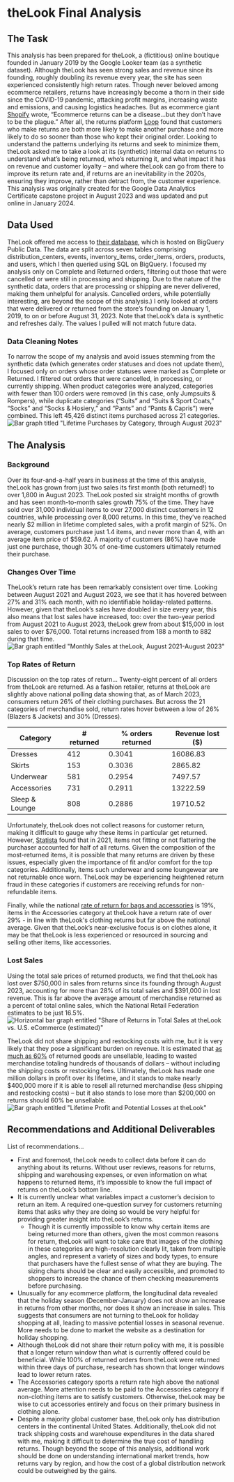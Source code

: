 # theLook Final Analysis

## The Task
This analysis has been prepared for theLook, a (fictitious) online boutique founded in January 2019 by the Google Looker team (as a synthetic dataset). Although theLook has seen strong sales and revenue since its founding, roughly doubling its revenue every year, the site has seen experienced consistently high return rates. Though never beloved among ecommerce retailers, returns have increasingly become a thorn in their side since the COVID-19 pandemic, attacking profit margins, increasing waste and emissions, and causing logistics headaches. But as ecommerce giant [Shopify](https://www.shopify.com/enterprise/ecommerce-returns) wrote, “Ecommerce returns can be a disease…but they don’t have to be the plague.” After all, the returns platform [Loop](https://www.loopreturns.com/blog/customers-repeat-puchase-when-they-refund/) found that customers who make returns are both more likely to make another purchase and more likely to do so sooner than those who kept their original order. Looking to understand the patterns underlying its returns and seek to minimize them, theLook asked me to take a look at its (synthetic) internal data on returns to understand what’s being returned, who’s returning it, and what impact it has on revenue and customer loyalty – and where theLook can go from there to improve its return rate and, if returns are an inevitability in the 2020s, ensuring they improve, rather than detract from, the customer experience.
This analysis was originally created for the Google Data Analytics Certificate capstone project in August 2023 and was updated and put online in January 2024.


## Data Used
TheLook offered me access to [their database](https://console.cloud.google.com/marketplace/product/bigquery-public-data/thelook-ecommerce), which is hosted on BigQuery Public Data. The data are split across seven tables comprising distribution_centers, events, inventory_items, order_items, orders, products, and users, which I then queried using SQL on BigQuery. 
I focused my analysis only on Complete and Returned orders, filtering out those that were cancelled or were still in processing and shipping. Due to the nature of the synthetic data, orders that are processing or shipping are never delivered, making them unhelpful for analysis. Cancelled orders, while potentially interesting, are beyond the scope of this analysis.)
I only looked at orders that were delivered or returned from the store’s founding on January 1, 2019, to on or before August 31, 2023.
Note that theLook’s data is synthetic and refreshes daily. The values I pulled will not match future data.


### Data Cleaning Notes
To narrow the scope of my analysis and avoid issues stemming from the synthetic data (which generates order statuses and does not update them), I focused only on orders whose order statuses were marked as Complete or Returned. I filtered out orders that were cancelled, in processing, or currently shipping. When product categories were analyzed, categories with fewer than 100 orders were removed (in this case, only Jumpsuits & Rompers), while duplicate categories (“Suits” and “Suits & Sport Coats,” “Socks” and “Socks & Hosiery,” and “Pants” and “Pants & Capris”) were combined. This left 45,426 distinct items purchased across 21 categories.
![Bar graph titled "Lifetime Purchases by Category, through August 2023"]('https://64.media.tumblr.com/7011812e8d4047eece86b703efd766ea/tumblr_inline_s7gqfbqa5V1vy3o8a_500.png')

## The Analysis
### Background
Over its four-and-a-half years in business at the time of this analysis, theLook has grown from just two sales its first month (both returned!) to over 1,800 in August 2023. TheLook posted six straight months of growth and has seen month-to-month sales growth 75% of the time. They have sold over 31,000 individual items to over 27,000 distinct customers in 12 countries, while processing over 8,000 returns. In this time, they’ve reached nearly $2 million in lifetime completed sales, with a profit margin of 52%. On average, customers purchase just 1.4 items, and never more than 4, with an average item price of $59.62. A majority of customers (86%) have made just one purchase, though 30% of one-time customers ultimately returned their purchase.

### Changes Over Time
TheLook’s return rate has been remarkably consistent over time. Looking between August 2021 and August 2023, we see that it has hovered between 27% and 31% each month, with no identifiable holiday-related patterns. However, given that theLook’s sales have doubled in size every year, this also means that lost sales have increased, too: over the two-year period from August 2021 to August 2023, theLook grew from about $15,000 in lost sales to over $76,000. Total returns increased from 188 a month to 882 during that time. 
![Bar graph entitled "Monthly Sales at theLook, August 2021-August 2023"](https://64.media.tumblr.com/7b3627ba984ad45701e983acc726619b/tumblr_inline_s7gqsskQjh1vy3o8a_500.png)

### Top Rates of Return
Discussion on the top rates of return...
Twenty-eight percent of all orders from theLook are returned. As a fashion retailer, returns at theLook are slightly above national polling data showing that, as of March 2023, consumers return 26% of their clothing purchases. But across the 21 categories of merchandise sold, return rates hover between a low of 26% (Blazers & Jackets) and 30% (Dresses). 

| Category        | # returned | % orders returned | Revenue lost ($) |
|-----------------|------------|-------------------|------------------|
| Dresses         | 412        | 0.3041            | 16086.83         |
| Skirts          | 153        | 0.3036            | 2865.82          |
| Underwear       | 581        | 0.2954            | 7497.57          |
| Accessories     | 731        | 0.2911            | 13222.59         |
| Sleep & Lounge  | 808        | 0.2886            | 19710.52         |

Unfortunately, theLook does not collect reasons for customer return, making it difficult to gauge why these items in particular get returned. However, [Statista](https://www.statista.com/statistics/1300981/main-reasons-return-clothes-bought-online/) found that in 2021, items not fitting or not flattering the purchaser accounted for half of all returns. Given the composition of the most-returned items, it is possible that many returns are driven by these issues, especially given the importance of fit and/or comfort for the top categories. Additionally, items such underwear and some loungewear are not returnable once worn. TheLook may be experiencing heightened return fraud in these categories if customers are receiving refunds for non-refundable items.

Finally, while the national [rate of return for bags and accessories](https://www.shopify.com/enterprise/ecommerce-returns) is 19%, items in the Accessories category at theLook have a return rate of over 29% - in line with theLook's clothing returns but far above the national average. Given that theLook’s near-exclusive focus is on clothes alone, it may be that theLook is less experienced or resourced in sourcing and selling other items, like accessories.

### Lost Sales
Using the total sale prices of returned products, we find that theLook has lost over $750,000 in sales from returns since its founding through August 2023, accounting for more than 28% of its total sales and $391,000 in lost revenue. This is far above the average amount of merchandise returned as a percent of total online sales, which the National Retail Federation estimates to be just 16.5%. 
![Horizontal bar graph entitled "Share of Returns in Total Sales at theLook vs. U.S. eCommerce (estimated)"](https://64.media.tumblr.com/3d9cdceeffeff898293ae8beff425dd8/tumblr_inline_s7gqrvb80A1vy3o8a_500.png)

TheLook did not share shipping and restocking costs with me, but it is very likely that they pose a significant burden on revenue. It is estimated that [as much as 60%](https://www.ecommercetimes.com/story/retailers-wrestling-with-returns-mull-restocking-fees-176893.html) of returned goods are unsellable, leading to wasted merchandise totaling hundreds of thousands of dollars – without including the shipping costs or restocking fees. Ultimately, theLook has made one million dollars in profit over its lifetime, and it stands to make nearly $400,000 more if it is able to resell all returned merchandise (less shipping and restocking costs) – but it also stands to lose more than $200,000 on returns should 60% be unsellable.
![Bar graph entitled "Lifetime Profit and Potential Losses at theLook"](https://64.media.tumblr.com/6054e726e216fc6d0726a23bc7a38ce8/tumblr_inline_s7gqrlixog1vy3o8a_500.png)

## Recommendations and Additional Deliverables
List of recommendations...
- First and foremost, theLook needs to collect data before it can do anything about its returns. Without user reviews, reasons for returns, shipping and warehousing expenses, or even information on what happens to returned items, it’s impossible to know the full impact of returns on theLook’s bottom line.
- It is currently unclear what variables impact a customer’s decision to return an item. A required one-question survey for customers returning items that asks why they are doing so would be very helpful for providing greater insight into theLook’s returns.
  - Though it is currently impossible to know why certain items are being returned more than others, given the most common reasons for return, theLook will want to take care that images of the clothing in these categories are high-resolution clearly lit, taken from multiple angles, and represent a variety of sizes and body types, to ensure that purchasers have the fullest sense of what they are buying. The sizing charts should be clear and easily accessible, and promoted to shoppers to increase the chance of them checking measurements before purchasing. 
- Unusually for any ecommerce platform, the longitudinal data revealed that the holiday season (December-January) does not show an increase in returns from other months, nor does it show an increase in sales. This suggests that consumers are not turning to theLook for holiday shopping at all, leading to massive potential losses in seasonal revenue. More needs to be done to market the website as a destination for holiday shopping. 
- Although theLook did not share their return policy with me, it is possible that a longer return window than what is currently offered could be beneficial. While 100% of returned orders from theLook were returned within three days of purchase, research has shown that longer windows lead to lower return rates.
- The Accessories category sports a return rate high above the national average. More attention needs to be paid to the Accessories category if non-clothing items are to satisfy customers. Otherwise, theLook may be wise to cut accessories entirely and focus on their primary business in clothing alone.
- Despite a majority global customer base, theLook only has distribution centers in the continental United States. Additionally, theLook did not track shipping costs and warehouse expenditures in the data shared with me, making it difficult to determine the true cost of handling returns. Though beyond the scope of this analysis, additional work should be done on understanding international market trends, how returns vary by region, and how the cost of a global distribution network could be outweighed by the gains.
